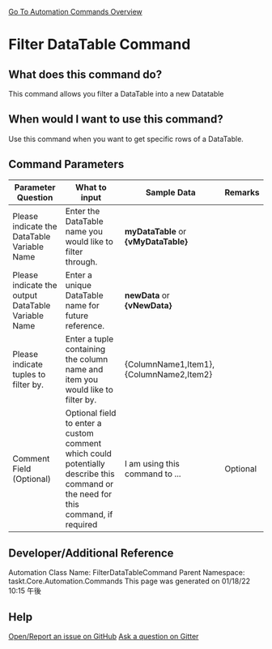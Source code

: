 <!--TITLE: Filter DataTable Command -->
<!-- SUBTITLE: a command in the DataTable Commands group. -->
[Go To Automation Commands Overview](/automation-commands.md)


# Filter DataTable Command


## What does this command do?
This command allows you filter a DataTable into a new Datatable


## When would I want to use this command?
Use this command when you want to get specific rows of a DataTable.


## Command Parameters
| Parameter Question   	| What to input  	|  Sample Data 	| Remarks  	|
| ---                    | ---               | ---           | ---       |
|Please indicate the DataTable Variable Name|Enter the DataTable name you would like to filter through.|**myDataTable** or **{vMyDataTable}**||
|Please indicate the output DataTable Variable Name|Enter a unique DataTable name for future reference.|**newData** or **{vNewData}**||
|Please indicate tuples to filter by.|Enter a tuple containing the column name and item you would like to filter by.|{ColumnName1,Item1},{ColumnName2,Item2}||
|Comment Field (Optional)|Optional field to enter a custom comment which could potentially describe this command or the need for this command, if required|I am using this command to ...|Optional|










## Developer/Additional Reference
Automation Class Name: FilterDataTableCommand
Parent Namespace: taskt.Core.Automation.Commands
This page was generated on 01/18/22 10:15 午後


## Help
[Open/Report an issue on GitHub](https://github.com/saucepleez/taskt/issues/new)
[Ask a question on Gitter](https://gitter.im/taskt-rpa/Lobby)
